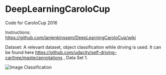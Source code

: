 # DeepLearningCaroloCup
Code for CaroloCup 2016 

Instructions: 
https://github.com/ianjenkinssem/DeepLearningCaroloCup/wiki

Dataset:
A relevant dataset, object classification while driving is used. It can be found here https://github.com/udacity/self-driving-car/tree/master/annotations , Data Set 1.

![Image Classification](https://raw.githubusercontent.com/udacity/self-driving-car/master/annotations/images/crowdai.png)
